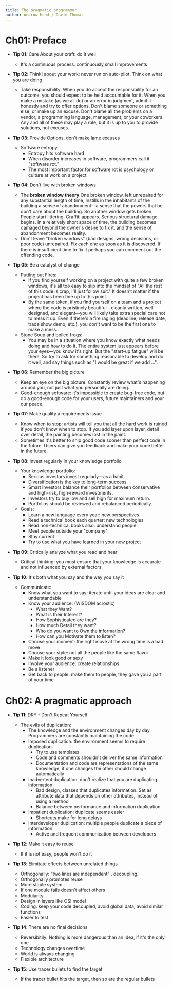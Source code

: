 ```yaml
---
title: The pragmatic programmer
author: Androw Hund / David Thomas
---
```


# Ch01: Preface
- **Tip 01**: Care About your craft: do it well
    - It's a continuous process: continuously small improvements
- **Tip 02**: Think! about your work: never run on auto-pilot. Think on what you are doing
    - Take responsibility: When you do accept the responsibility for an outcome, you should expect to be held accountable for it. When you make a mistake (as we all do) or an error in judgment, admit it honestly and try to offer options.  Don't blame someone or something else, or make up an excuse. Don't blame all the problems on a vendor, a programming language, management, or your coworkers. Any and all of these may play a role, but it is up to you to provide solutions, not excuses. 
- **Tip 03**: Provide Options, don't make lame excuses
    - Software entropy:
        - Entropy hits software hard
        - When disorder increases in software, programmers call it "software rot."
        - The most important factor for software rot is psychology or culture at work on a project

- **Tip 04**: Don't live with broken windows
    - The **broken window theory** One broken window, left unrepaired for any substantial length of time, instills in the inhabitants of the building a sense of abandonment—a sense that the powers that be don't care about the building. So another window gets broken. People start littering. Graffiti appears. Serious structural damage begins. In a relatively short space of time, the building becomes damaged beyond the owner's desire to fix it, and the sense of abandonment becomes reality. 
    - Don't leave "broken windows" (bad designs, wrong decisions, or poor code) unrepaired. Fix each one as soon as it is discovered. If there is insufficient time to fix it perhaps you can comment out the offending code.

- **Tip 05**: Be a catalyst of change
    - Putting out Fires:
        - If you find yourself working on a project with quite a few broken windows, it's all too easy to slip into the mindset of "All the rest of this code is crap, I'll just follow suit." It doesn't matter if the project has been fine up to this point. 
        - By the same token, if you find yourself on a team and a project where the code is pristinely beautiful—cleanly written, well designed, and elegant—you will likely take extra special care not to mess it up. Even if there's a fire raging (deadline, release date, trade show demo, etc.), you don't want to be the first one to make a mess. 
    - Stone Soup and boiled frogs:
        - You may be in a situation where you know exactly what needs doing and 
how to do it. The entire system just appears before your eyes—you know it's 
right. But the  "start-up fatigue" will be there. So try to ask for something reasonable to develop and do it well, and say things such as "I would be great if we add ...".

- **Tip 06**: Remember the big picture
    - Keep an eye on the big picture. Constantly review what's happening around you, not just what you personally are doing. 
    - Good-enough software: it's impossible to create bug-free code, but do a good-enough code for your users, future maintainers and your our peace.

- **Tip 07**: Make quality a requirements issue
    - Know when to stop: artists will tell you that all the hard work is ruined if you don't know when to stop. If you add layer upon layer, detail over detail, the painting becomes lost in the paint. 
    - Sometimes it's better to ship good code sooner than perfect code in the future. Users can give you feedback and make your code better in the future.

- **Tip 08**: Invest regularly in your knowledge portfolio
    - Your knowledge portfolio:
        - Serious investors invest regularly—as a habit. 
        - Diversification is the key to long-term success. 
        - Smart investors balance their portfolios between conservative and high-risk, high-reward investments. 
        - Investors try to buy low and sell high for maximum return. 
        - Portfolios should be reviewed and rebalanced periodically. 
    - Goals:
        - Learn a new language every year: new perspectives
        - Read a technical book each quarter: new technologies
        - Read non-technical books also: understand people
        - Meet people outside your "company"
        - Stay current
        - Try to use what you have learned in your new project

- **Tip 09**: Critically analyze what you read and hear
    - Critical thinking: you must ensure that your knowledge is accurate and not influenced by external factors.

- **Tip 10**: It's both what you say and the way you say it
    - Communicate:
        - Know what you want to say: iterate until your ideas are clear and understandable
        - Know your audience: (WISDOM acrostic)
            - What they Want?
            - What is their Interest?
            - How Sophisticated are they?
            - How much Detail they want?
            - Who do you want to Own the information?
            - How can you Motivate them to listen?
        - Choose your moment: the right move at the wrong time is a bad move
        - Choose your style: not all the people like the same flavor
        - Make it look good or sexy
        - Involve your audience: create relationships
        - Be a listener
        - Get back to people: make them to people, they gave you a part of your time

# Ch02: A pragmatic approach
- **Tip 11**: DRY - Don't Repeat Yourself
    - The evils of duplication:
        - The knowledge and the environment changes day by day. Programmers are constantly maintaining the code. 
        - Imposed duplication: the environment seems to require duplication
            - Try to use templates
            - Code and comments shouldn't deliver the same information
            - Documentation and code are representations of the same knowledge, if one changes the other should change automatically
        - Inadvertent duplication: don't realize that you are duplicating information
            - Bad design, classes that duplicates information. Set as attribute data that depends on other attributes, instead of using a method
            - Balance between performance and information duplication
        - Impatient duplication: duplicate seems easier
            - Shortcuts make for long delays
        - Interdeveloper duplication: multiple people duplicate a piece of information 
            - Active and frequent communication between developers

- **Tip 12**: Make it easy to reuse
    - If it is not easy, people won't do it
- **Tip 13**: Elimitate effects between unrelated things
    - Orthogonally: "two lines are independent" . decoupling.
    - Orthogonally promotes reuse
    - More stable system
    - If one module fails doesn't affect others
    - Modularity
    - Design in layers like OSI model
    - Coding: keep your code decoupled, avoid global data, avoid similar functions
    - Easier to test
- **Tip 14**: There are no final decisions
    - Reversibitily: Nothing is more dangerous than an idea, if it's the only one 
    - Technology changes overtime
    - World is always changing
    - Flexible architecture
- **Tip 15**: Use tracer bullets to find the target
    - If the tracer bullet hits the target, then so are the regular bullets

    
